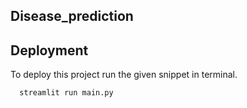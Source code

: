 ## Disease_prediction

## Deployment

To deploy this project run the given snippet in terminal.

```bash
  streamlit run main.py
```
